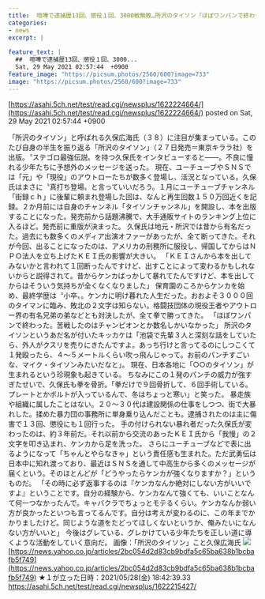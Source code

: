 ```yaml
---
title:  喧嘩で逮捕歴13回、懲役１回、3000戦無敗…所沢のタイソン「ほぼワンパンで終わった。苦戦したのは格闘技界の王者と数名」★６  
categories:
- news
excerpt: |
  
feature_text: |
  ##  喧嘩で逮捕歴13回、懲役１回、3000...
  Sat, 29 May 2021 02:57:44  +0900
feature_image: "https://picsum.photos/2560/600?image=733"
image: "https://picsum.photos/2560/600?image=733"
---
```


[https://asahi.5ch.net/test/read.cgi/newsplus/1622224664/](https://asahi.5ch.net/test/read.cgi/newsplus/1622224664/)
posted on Sat, 29 May 2021 02:57:44  +0900

<!--more-->

「所沢のタイソン」と呼ばれる久保広海氏（３８）に注目が集まっている。このたび自身の半生を振り返る「所沢のタイソン」（２７日発売＝東京キララ社）を出版。〝ステゴロ最強伝説〟を持つ久保氏をインタビューすると——。不良に憧れる少年たちに予想外のメッセージを送った。 現在、ユーチューブやＳＮＳでは「元」や「現役」のアウトローたちが数多く登場し、活況となっている。久保氏はまさに〝真打ち登場〟と言っていいだろう。１月にユーチューブチャンネル「街録ｃｈ」に後輩に頼まれ登場した回は、なんと再生回数１５０万回近くを記録。２か月前には自身のチャンネル「タイソンチャンネル」を開設し、本を出版することになった。発売前から話題沸騰で、大手通販サイトのランキング上位に入るほど。発売前に重版が決まった。 久保氏は地元・所沢では昔から有名だった。過去にも数多くのメディア出演オファーがあったが、全て断ってきた。それが今回、出ることになったのは、アメリカの刑務所に服役し、帰国してからはＮＰＯ法人を立ち上げたＫＥＩ氏の影響が大きい。 「ＫＥＩさんから本を出してみないかと言われて１回断ったんですけど、出すことによって変わるかもしれないからと説得されて。昔からケンカばっかして暴れてたんですけど、本を出してからはそういう気持ちが全くなくなりました」 保育園のころからケンカを始め、最終学歴は〝小卒〟。ケンカに明け暮れた人生だった。おおよそ３０００回のタイマンに臨み、敗北の２文字は知らない。格闘技団体の現役王者やアウトロー界の有名兄弟の弟などとも対決したが、全て拳で勝ってきた。 「ほぼワンパンで終わった。苦戦したのはチャンピオンとか数名しかいなかった」 所沢のタイソンというあだ名が付いたキッカケは「池袋で先輩３人と深刻な話をしていたら、外人がクスリを売りにきたんですよ。あっち行けと言ってるのにしつこくて１発殴ったら、４〜５メートルくらい吹っ飛んじゃって。お前のパンチすごいな、マイク・タイソンみたいだなと」。 現在、日本各地に「○○のタイソン」が生まれるという珍現象も起きている。 ちなみにこの１発のパンチの威力が強すぎたせいで、久保氏も拳を骨折。「拳だけで９回骨折して、６回手術している。プレートとかボルトが入っているんで、冬はちょっと寒い」と笑った。 暴走族や組織に属したことはない。２０〜３０代は建設関係の仕事をしつつ、街で大暴れした。揉めた暴力団の事務所に単身乗り込んだことも。逮捕されたのは主に傷害で１３回、懲役にも１回行った。 手の付けられない暴れ者だった久保氏が変わったのは、約３年前だ。それ以前から交流のあったＫＥＩ氏から「我慢」の２文字を叩き込まれ、ケンカから足を洗った。 さらにユーチューブなどで表に出るようになって「ちゃんとやらなきゃ」という責任感も生まれた。ただ武勇伝は日本中に知れ渡っており、最近はＳＮＳを通して中高生から多くのメッセージが届くという。そのほとんどが「どうやったらケンカが強くなりますか？」というものだ。 「その時に必ず返事するのは『ケンカなんか絶対にしない方がいいですよ』ということです。自分の経験から、ケンカなんて強くても、いいことなんて何一つなかったんで。キャバクラでちょっとモテるくらい。ケンカなんか弱い方が良かったといつも言ってるんです。自分は考えが変わるのに、この年までかかりましたけど。同じような道をたどってほしくないというか、俺みたいになんない方がいいと」 今後はグレている、グレかけている少年たちを正しい道に導くような活動をしていく意向だ。 画像：「所沢のタイソン」こと久保広海氏 ![](https://i.imgur.com/tmuJYNE.png) [https://news.yahoo.co.jp/articles/2bc054d2d83cb9bdfa5c65ba638b1bcbafb5f749](https://news.yahoo.co.jp/articles/2bc054d2d83cb9bdfa5c65ba638b1bcbafb5f749) ★１が立った日時：2021/05/28(金) 18:42:39.33 https://asahi.5ch.net/test/read.cgi/newsplus/1622215427/
